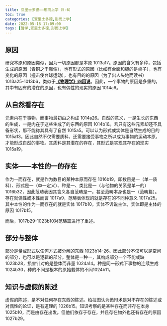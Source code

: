 ```yaml
---
title: 亚里士多德——形而上学（5-6）
toc: true
categories: [亚里士多德,形而上学]
date: 2022-05-18 17:09:00
tags: [哲学,亚里士多德,形而上学]
---
```

## 原因

研究本原和原因类似，因为一切原因都是本原 1013a17。原因的含义有多种，包括生成的原因（青铜之于雕像），也有形式的原因（比如有台面和腿的是桌子），也有变化的原因（撞击使台球运动），也有目的的原因（为了出人头地而读书）1013a25-1013b6，类似于[**《物理学》四因说**](/2022/02/12/亚里士多德/亚里士多德——物理学（自然）/)。因此，一个事物的原因是多重的，其中有固有的潜在的原因，也有偶性的现实的原因 1014a6。

## 从自然看存在

元素内在于事物，而事物最初由之构成 1014a26。自然的意义，一是生长的东西的生成，一是内在于这些生成了的东西的原因 1014b16。若只有这些元素却还不具备形状，那不能称其具有了自然 1015a5。可以认为形式或实体是自然生成的目的 1015a13。因此自然不仅需要质料，还需要接受事物之所以成为事物的运动本原，才能形成自然的事物。其质料是其潜在的存在，其形式是实现其存在的现实1015a19。

## 实体——本性的一的存在

作为一而存在，就是作为数目的某种本原而存在 1016b19，即数目是一（单一质料）、形式是一（单一定义）、种是一、类比是一（与他物的关系是单一的）1016b32，因此范畴表因其含义各自范畴是一，甚至范畴本身也是一（范畴篇）。存在就偶性或本性而言 1017a9，范畴表体现的就是存在的不同种意义 1017a25。其中本性的作为一而存在的就是实体 1017b10。实体不诉说主体，实体即是主体的原因 1017b15。

而后，1017b29-1023b10对范畴篇进行了重述。

## 部分与整体

部分是量或形式以任何方式被分解的东西 1023b14-26。因此部分不仅可以是空间的部分，也可以是逻辑的部分。整体是一种一，其构成部分一个不能或缺1023b28，损害针对的是整体而非量 1024a14。种是同一形式下事物的连续生成 1024b30，种的不同是根本的原始载体的不同1024b11。

## 知识与虚假的陈述

虚假的陈述，是不对任何存在东西的陈述。柏拉图认为诡辩术是对不存在的陈述或对偶性的论证，是有道理的 1026b15。知识考察的是某种存在而非存在本身 1025b10，而是由存在出发。但他们依存于存在，并且存在物外也还有存在的原因 1027b29。